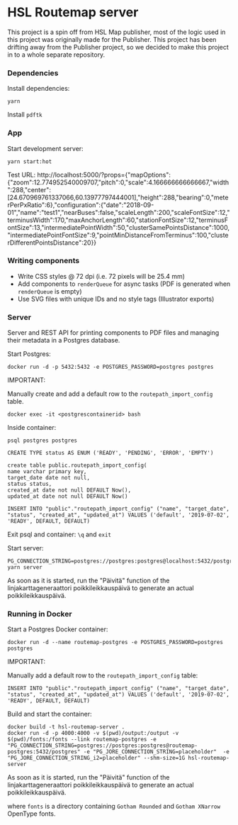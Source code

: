 # HSL Routemap server

This project is a spin off from HSL Map publisher, most of the logic used in this project was originally made for the Publisher. This project has been drifting away from the Publisher project, so we decided to make this project in to a whole separate repository.

### Dependencies

Install dependencies:

```
yarn
```

Install `pdftk`

### App

Start development server:

```
yarn start:hot
```

Test URL:
http://localhost:5000/?props={"mapOptions":{"zoom":12.774952540009707,"pitch":0,"scale":4.166666666666667,"width":288,"center":[24.670969761337066,60.13977797444001],"height":288,"bearing":0,"meterPerPxRatio":6},"configuration":{"date":"2018-09-01","name":"test1","nearBuses":false,"scaleLength":200,"scaleFontSize":12,"terminusWidth":170,"maxAnchorLength":60,"stationFontSize":12,"terminusFontSize":13,"intermediatePointWidth":50,"clusterSamePointsDistance":1000,"intermediatePointFontSize":9,"pointMinDistanceFromTerminus":100,"clusterDifferentPointsDistance":20}}

### Writing components

- Write CSS styles @ 72 dpi (i.e. 72 pixels will be 25.4 mm)
- Add components to `renderQueue` for async tasks (PDF is generated when `renderQueue` is empty)
- Use SVG files with unique IDs and no style tags (Illustrator exports)

### Server

Server and REST API for printing components to PDF files and managing their metadata in a Postgres database.

Start Postgres:

```
docker run -d -p 5432:5432 -e POSTGRES_PASSWORD=postgres postgres
```

IMPORTANT:

Manually create and add a default row to the `routepath_import_config` table.

`docker exec -it <postgrescontainerid> bash`

Inside container:

`psql postgres postgres`

```
CREATE TYPE status AS ENUM ('READY', 'PENDING', 'ERROR', 'EMPTY')
	
create table public.routepath_import_config(
name varchar primary key,
target_date date not null,
status status,
created_at date not null DEFAULT Now(),
updated_at date not null DEFAULT Now()

INSERT INTO "public"."routepath_import_config" ("name", "target_date", "status", "created_at", "updated_at") VALUES ('default', '2019-07-02', 'READY', DEFAULT, DEFAULT)
```
Exit psql and container: `\q` and `exit`

Start server:

```
PG_CONNECTION_STRING=postgres://postgres:postgres@localhost:5432/postgres yarn server
```

As soon as it is started, run the "Päivitä" function of the linjakarttageneraattori poikkileikkauspäivä to generate an actual poikkileikkauspäivä.

### Running in Docker

Start a Postgres Docker container:

```
docker run -d --name routemap-postgres -e POSTGRES_PASSWORD=postgres postgres
```

IMPORTANT:

Manually add a default row to the `routepath_import_config` table:

```
INSERT INTO "public"."routepath_import_config" ("name", "target_date", "status", "created_at", "updated_at") VALUES ('default', '2019-07-02', 'READY', DEFAULT, DEFAULT)
```

Build and start the container:

```
docker build -t hsl-routemap-server .
docker run -d -p 4000:4000 -v $(pwd)/output:/output -v $(pwd)/fonts:/fonts --link routemap-postgres -e "PG_CONNECTION_STRING=postgres://postgres:postgres@routemap-postgres:5432/postgres" -e "PG_JORE_CONNECTION_STRING=placeholder"  -e "PG_JORE_CONNECTION_STRING_i2=placeholder" --shm-size=1G hsl-routemap-server
```

As soon as it is started, run the "Päivitä" function of the linjakarttageneraattori poikkileikkauspäivä to generate an actual poikkileikkauspäivä.

where `fonts` is a directory containing `Gotham Rounded` and `Gotham XNarrow` OpenType fonts.

